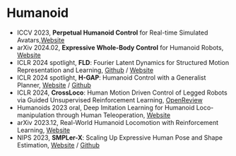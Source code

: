 # Humanoid
- ICCV 2023, **Perpetual Humanoid Control** for Real-time Simulated Avatars,[Website](https://www.zhengyiluo.com/PHC-Site/)
- arXiv 2024.02, **Expressive Whole-Body Control** for Humanoid Robots, [Website](https://expressive-humanoid.github.io/)
- ICLR 2024 spotlight, **FLD**: Fourier Latent Dynamics for Structured Motion Representation and Learning, [Github](https://github.com/mit-biomimetics/fld) / [Website](https://sites.google.com/view/iclr2024-fld/home)
- ICLR 2024 spotlight, **H-GAP**: Humanoid Control with a Generalist Planner, [Website](https://yingchenxu.com/hgap/) / [Github](https://github.com/facebookresearch/hgap)
- ICLR 2024, **CrossLoco**: Human Motion Driven Control of Legged Robots via Guided Unsupervised Reinforcement Learning, [OpenReview](https://openreview.net/forum?id=UCfz492fM8)
- Humanoids 2023 oral, Deep Imitation Learning for Humanoid Loco-manipulation through Human Teleoperation, [Website](https://ut-austin-rpl.github.io/TRILL/)
- arXiv 2023.12, Real-World Humanoid Locomotion with Reinforcement Learning, [Website](https://learning-humanoid-locomotion.github.io/)
- NIPS 2023, **SMPLer-X**: Scaling Up Expressive Human Pose and Shape Estimation, [Website](https://caizhongang.github.io/projects/SMPLer-X/) / [Github](https://github.com/caizhongang/SMPLer-X)

